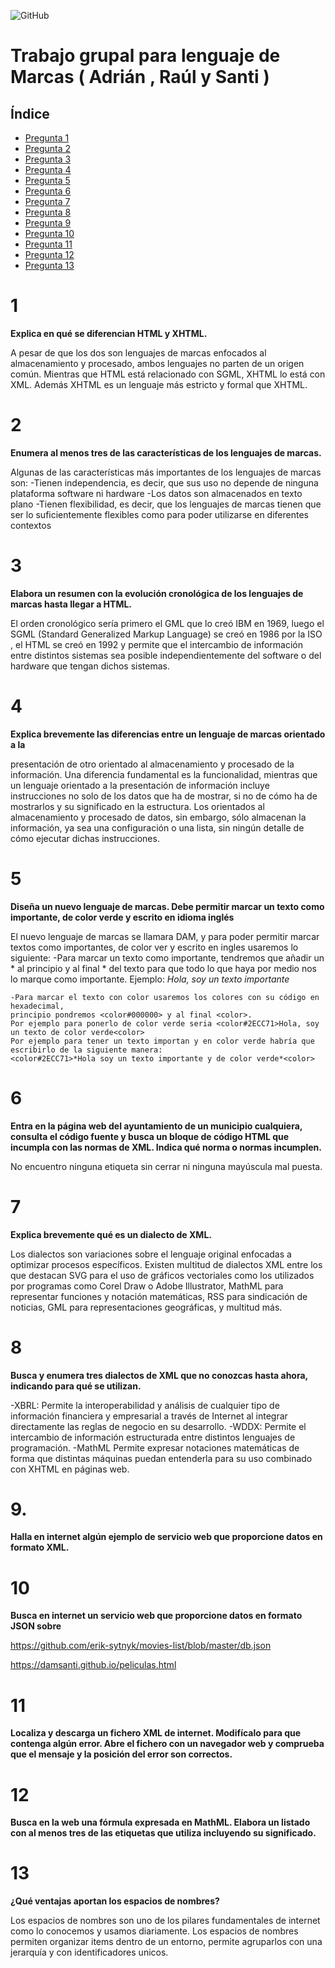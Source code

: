 ![GitHub](https://www.educantabria.es/documents/8911298/8913497/logoIESMHP.png)

# Trabajo grupal para lenguaje de Marcas ( Adrián , Raúl y Santi )

## Índice

- [Pregunta 1](#1)
- [Pregunta 2](#2)
- [Pregunta 3](#3)
- [Pregunta 4](#4)
- [Pregunta 5](#5)
- [Pregunta 6](#6)
- [Pregunta 7](#7)
- [Pregunta 8](#8)
- [Pregunta 9](#9)
- [Pregunta 10](#10)
- [Pregunta 11](#11)
- [Pregunta 12](#12)
- [Pregunta 13](#13)


# 1
**Explica en qué se diferencian HTML y XHTML.**

A pesar de que los dos son lenguajes de marcas enfocados al almacenamiento y procesado, ambos lenguajes no parten de un origen común. Mientras que HTML está relacionado con SGML, XHTML lo está con XML. Además XHTML es un lenguaje más estricto y formal que XHTML.

# 2
**Enumera al menos tres de las características de los lenguajes de marcas.**

Algunas de las características más importantes de los lenguajes de marcas son:
-Tienen independencia, es decir, que sus uso no depende de ninguna plataforma   software ni hardware
	-Los datos son almacenados en texto plano
-Tienen flexibilidad, es decir, que los lenguajes de marcas tienen que ser lo suficientemente flexibles como para poder utilizarse en diferentes contextos

# 3
**Elabora un resumen con la evolución cronológica de los lenguajes de marcas hasta llegar a HTML.**

El orden cronológico sería primero el GML que lo creó IBM en 1969, luego el SGML (Standard Generalized Markup Language) se creó en 1986 por la ISO , el HTML se creó en 1992 y permite que el intercambio de información entre distintos sistemas sea posible
independientemente del software o del hardware que tengan dichos sistemas.

# 4
**Explica brevemente las diferencias entre un lenguaje de marcas orientado a la**

presentación de otro orientado al almacenamiento y procesado de la información.
Una diferencia fundamental es la funcionalidad, mientras que un lenguaje orientado a la presentación de información incluye instrucciones no solo de los datos que ha de mostrar, si no de cómo ha de mostrarlos y su significado en la estructura.  Los orientados al almacenamiento y procesado de datos, sin embargo, sólo almacenan la información, ya
sea una configuración o una lista, sin ningún detalle de cómo ejecutar dichas instrucciones.

# 5
**Diseña un nuevo lenguaje de marcas. Debe permitir marcar un texto como importante, de color verde y escrito en idioma inglés**

El nuevo lenguaje de marcas se llamara DAM, y para poder permitir marcar textos como importantes, de color ver y escrito en ingles usaremos lo siguiente:
    -Para marcar un texto como importante, tendremos que añadir un * al principio y al final * del texto para que todo lo que haya por medio nos lo marque como importante.
    Ejemplo: *Hola, soy un texto importante*
    
    -Para marcar el texto con color usaremos los colores con su código en hexadecimal,
    principio pondremos <color#000000> y al final <color>. 
    Por ejemplo para ponerlo de color verde seria <color#2ECC71>Hola, soy un texto de color verde<color>
    Por ejemplo para tener un texto importan y en color verde habría que escribirlo de la siguiente manera:
    <color#2ECC71>*Hola soy un texto importante y de color verde*<color>


# 6
**Entra en la página web del ayuntamiento de un municipio cualquiera, consulta el código fuente y busca un bloque de código HTML que incumpla con las normas de XML. Indica qué norma o normas incumplen.**

No encuentro ninguna etiqueta sin cerrar ni ninguna mayúscula mal puesta.




# 7
**Explica brevemente qué es un dialecto de XML.**

Los dialectos son variaciones sobre el lenguaje original enfocadas a optimizar procesos específicos. Existen multitud de dialectos XML entre los que destacan SVG para el uso de gráficos vectoriales como los utilizados por programas como Corel Draw o Adobe Illustrator, MathML para representar funciones y notación matemáticas, RSS para sindicación de noticias, GML para representaciones geográficas, y multitud más.


# 8
**Busca y enumera tres dialectos de XML que no conozcas hasta ahora, indicando para qué se utilizan.**

-XBRL: Permite la interoperabilidad y análisis de cualquier tipo de información financiera y empresarial a través de Internet al integrar directamente las reglas de negocio en su desarrollo.
-WDDX: Permite el intercambio de información estructurada entre distintos lenguajes de programación.
-MathML Permite expresar notaciones matemáticas de forma que distintas máquinas puedan entenderla para su uso combinado con XHTML en páginas web.

# 9. 
**Halla en internet algún ejemplo de servicio web que proporcione datos en formato XML.**


# 10
**Busca en internet un servicio web que proporcione datos en formato JSON sobre**

https://github.com/erik-sytnyk/movies-list/blob/master/db.json

https://damsanti.github.io/peliculas.html


# 11
**Localiza y descarga un fichero XML de internet. Modifícalo para que contenga algún error. Abre el fichero con un navegador web y comprueba que el mensaje y la posición del error son correctos.**


# 12
**Busca en la web una fórmula expresada en MathML. Elabora un listado con al menos tres de las etiquetas que utiliza incluyendo su significado.**


# 13
**¿Qué ventajas aportan los espacios de nombres?**

Los espacios de nombres son uno de los pilares fundamentales de internet como lo conocemos y usamos diariamente. Los espacios de nombres permiten organizar items dentro de un entorno, permite agruparlos con una jerarquía y con identificadores
unicos.
